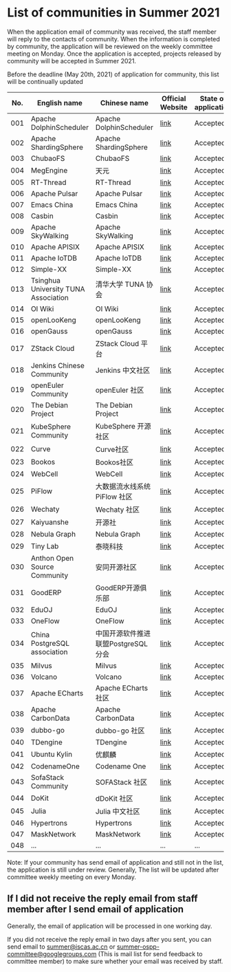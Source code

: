 # List of communities in Summer 2021

When the application email of community was received, the staff member will reply to the contacts of community. When the information is completed by community, the application will be reviewed on the weekly committee meeting on Monday. Once the application is accepted, projects released by community will be accepted in Summer 2021.

Before the deadline (May 20th, 2021) of application for community, this list will be continually updated

| No. | English name            | Chinese name            | Official Website                                       | State of application |
| --- | ----------------------- | ----------------------- | ------------------------------------------------------ | -------------------- |
| 001 | Apache DolphinScheduler | Apache DolphinScheduler | [link](https://dolphinscheduler.apache.org/)           | Accepted             |
| 002 | Apache ShardingSphere   | Apache ShardingSphere   | [link](http://shardingsphere.apache.org/index_zh.html) | Accepted             |
| 003 | ChubaoFS                | ChubaoFS                | [link](https://github.com/chubaofs/chubaofs)           | Accepted             |
| 004 | MegEngine               | 天元                    | [link](https://megengine.org.cn/)                      | Accepted             |
| 005 | RT-Thread               | RT-Thread               | [link](https://www.rt-thread.org/)                     | Accepted             |
| 006 | Apache Pulsar           | Apache Pulsar           | [link](https://pulsar.apache.org)                      | Accepted             |
| 007 | Emacs China             | Emacs China             | [link](https://emacs-china.org/)                       | Accepted             |
| 008 | Casbin                  | Casbin                  | [link](https://casbin.org/)                            | Accepted             |
| 009 | Apache SkyWalking       | Apache SkyWalking       | [link](https://skywalking.apache.org/)                 | Accepted             |
| 010 | Apache APISIX           | Apache APISIX           | [link](https://apisix.apache.org/)                     | Accepted             |
| 011 | Apache IoTDB            | Apache IoTDB            | [link](http://iotdb.apache.org/)                       | Accepted             |
| 012 | Simple-XX               | Simple-XX               | [link](https://github.com/Simple-XX)                   | Accepted             |
| 013 | Tsinghua University TUNA Association | 清华大学 TUNA 协会      | [link](https://tuna.moe/)                  | Accepted             |
| 014 | OI Wiki                 | OI Wiki                 | [link](https://oi-wiki.org)                            | Accepted             |
| 015 | openLooKeng             | openLooKeng             | [link](https://openlookeng.io/)                        | Accepted             |
| 016 | openGauss               | openGauss               | [link](https://opengauss.org)                          | Accepted             |
| 017 | ZStack Cloud            | ZStack Cloud 平台 | [link](https://www.zstack.io/)                               | Accepted             |
| 018  | Jenkins Chinese Community | Jenkins 中文社区       | [link](https://jenkins-zh.cn/)                         | Accepted            |
| 019  | openEuler Community     | openEuler 社区          | [link](https://openeuler.org/)                         | Accepted             |
| 020  | The Debian Project      | The Debian Project      | [link](https://www.debian.org)                         | Accepted             |
| 021  | KubeSphere Community    | KubeSphere 开源社区      | [link](https://kubesphere.io/)                         | Accepted             |
| 022  | Curve                   | Curve社区                | [link](https://www.opencurve.io/)                      | Accepted             |
| 023  | Bookos                  | Bookos社区               | [link]( https://www.book-os.org)                       | Accepted             |
| 024  | WebCell                 | WebCell                 | [link](https://web-cell.dev/)                           | Accepted             |
| 025  | PiFlow                 | 大数据流水线系统 PiFlow 社区 | [link](https://github.com/cas-bigdatalab/piflow)      | Accepted             |
| 026  | Wechaty                 | Wechaty 社区              | [link](https://wechaty.js.org/)                        | Accepted             |
| 027  | Kaiyuanshe              | 开源社                    | [link](https://kaiyuanshe.cn/)                         | Accepted             |
| 028  | Nebula Graph            | Nebula Graph              | [link](https://nebula-graph.io)                        | Accepted             |
| 029  | Tiny Lab                | 泰晓科技                   | [link](http://tinylab.org)                             | Accepted             |
| 030  | Anthon Open Source Community   | 安同开源社区        | [link](https://aosc.io)                        | Accepted             |
| 031  | GoodERP                 | GoodERP开源俱乐部          | [link](https://gooderp.org)                        | Accepted             |
| 032  | EduOJ                 | EduOJ          | [link](https://github.com/EduOJ)                        | Accepted    |
| 033  | OneFlow                 | OneFlow          | [link](https://github.com/Oneflow-Inc)                        | Accepted    |
| 034  | China PostgreSQL association             | 中国开源软件推进联盟PostgreSQL分会       | [link](https://www.postgresqlchina.com/)               | Accepted    |
| 035  | Milvus                 | Milvus          | [link](https://www.milvus.io/cn/)                        | Accepted    |
| 036  | Volcano                 | Volcano          | [link](https://volcano.sh/zh/)                        | Accepted    |
| 037  | Apache ECharts                 | Apache ECharts 社区          | [link](https://echarts.apache.org)                        | Accepted    |
| 038  | Apache CarbonData                 | Apache CarbonData          | [link](https://carbondata.apache.org)                        | Accepted    |
| 039  | dubbo-go                | dubbo-go 社区                | [link](https://github.com/apache/dubbo-go)            | Accepted    |
| 040  | TDengine                | TDengine                 | [link](https://www.taosdata.com/)                     | Accepted    |
| 041  | Ubuntu Kylin            | 优麒麟                    | [link](https://www.ubuntukylin.com)                   | Accepted    |
| 042  | CodenameOne             | Codename One             | [link](https://github.com/codenameone/CodenameOne)    | Accepted    |
| 043  | SofaStack Community     | SOFAStack 社区            | [link](https://sofastack.tech/)    | Accepted    |
| 044  | DoKit               | dDoKit 社区                | [link](https://www.dokit.cn/   )            |Accepted    |
| 045 | Julia                | Julia 中文社区              | [link](https://discourse.juliacn.com/ )                     | Accepted    |
| 046  | Hypertrons      | Hypertrons                   | [link](https://hypertrons.io)                   | Accepted    |
| 047  | MaskNetwork              | MaskNetwork            | [link](https://mask.io)    | Accepted    |
| 048 | ...                     | ...                     | ...                                                     | ...      |


Note: If your community has send email of application and still not in the list, the application is still under review. Generally, The list will be updated after committee weekly meeting on every Monday.

## If I did not receive the reply email from staff member after I send email of application

Generally, the email of application will be processed in one working day.

If you did not receive the reply email in two days after you sent, you can send email to summer@iscas.ac.cn or summer-ospp-committee@googlegroups.com (This is mail list for send feedback to committee member) to make sure whether your email was received by staff.

